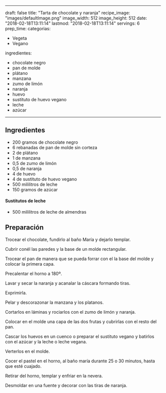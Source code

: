 
---
draft: false
title: "Tarta de chocolate y naranja"
recipe_image: "images/defaultImage.png"
image_width: 512
image_height: 512
date: "2018-02-18T13:11:14"
lastmod: "2018-02-18T13:11:14"
servings: 6
prep_time: 
categorias:
  - Vegeta
  - Vegano

ingredientes:
  - chocolate negro
  - pan de molde
  - plátano
  - manzana
  - zumo de limón
  - naranja
  - huevo
  - sustituto de huevo vegano
  - leche
  - azúcar
---

## Ingredientes
- 200 gramos de chocolate negro
- 6 rebanadas de pan de molde sin corteza
- 2  de plátano
- 1  de manzana
- 0,5  de zumo de limón
- 0,5  de naranja
- 4  de huevo
- 4  de sustituto de huevo vegano
- 500 mililitros de leche
- 150 gramos de azúcar
#### Sustitutos de leche
- 500 mililitros de leche de almendras

## Preparación
Trocear el chocolate, fundirlo al baño María y dejarlo templar.

Cubrir conél las paredes y la base de un molde rectangular.

Trocear el pan de manera que se pueda forrar con el la base del molde y colocar la primera capa.

Precalentar el horno a 180º.

Lavar y secar la naranja y acanalar la cáscara formando tiras.

Exprimirla.

Pelar y descorazonar la manzana y los platanos.

Cortarlos en láminas y rociarlos con el zumo de limón y naranja.

Colocar en el molde una capa de las dos frutas y cubrirlas con el resto del pan.

Cascar los huevos en un cuenco o preparar el sustituto vegano y batirlos con el azúcar y la leche o leche vegana.

Verterlos en el molde.

Cocer el pastel en el horno, al baño maría durante 25 o 30 minutos, hasta que esté cuajado.

Retirar del horno, templar y enfriar en la nevera.

Desmoldar en una fuente y decorar con las tiras de naranja.


